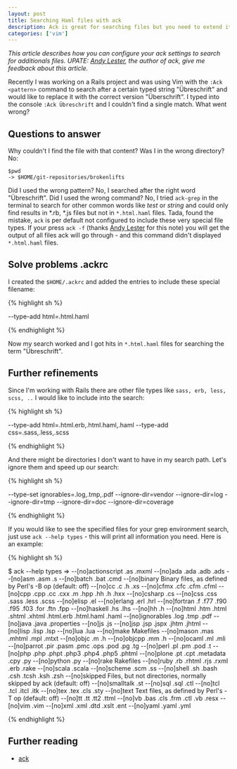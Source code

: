 ```yaml
---
layout: post
title: Searching Haml files with ack
description: Ack is great for searching files but you need to extend it
categories: ['vim']
---
```


*This article describes how you can configure your ack settings to search for additionals files.
UPATE: [Andy Lester](http://petdance.com/), the author of ack, give me feedback about this article.*


Recently I was working on a Rails project and was using Vim with the `:Ack <pattern>` command to search after a certain
typed string "Übreschrift" and would like to replace it with the correct version "Überschrift". I typed into the console
`:Ack Übreschrift` and I couldn't find a single match. What went wrong?


## Questions to answer

Why couldn't I find the file with that content? Was I in the wrong directory? No:


    $pwd
    -> $HOME/git-repositories/brokenlifts


Did I used the wrong pattern? No, I searched after the right word "Übreschrift". Did I used the wrong command?  No, I
tried `ack-grep` in the terminal to search for other common words like *test* or *string* and could only find results in
*.rb, *.js files but not in `*.html.haml` files. Tada, found the mistake, `ack` is per default not configured to include
these very special file types. If your press `ack -f` (thanks [Andy Lester](http://petdance.com/) for this note) you
will get the output of all files ack will go through - and this command didn't displayed `*.html.haml` files.


## Solve problems .ackrc

I created the `$HOME/.ackrc` and added the entries to include these special filename:


{% highlight sh %}

--type-add
html=.html.haml

{% endhighlight %}


Now my search worked and I got hits in `*.html.haml` files for searching the term "Übreschrift".


## Further refinements

Since I'm working with Rails there are other file types like `sass, erb, less, scss, ..` I would like to include into
the search:


{% highlight sh %}

--type-add
html=.html.erb,.html.haml,.haml
--type-add
css=.sass,.less,.scss

{% endhighlight %}


And there might be directories I don't want to have in my search path. Let's ignore them and speed up our search:


{% highlight sh %}

--type-set
ignorables=.log,.tmp,.pdf
--ignore-dir=vendor
--ignore-dir=log
--ignore-dir=tmp
--ignore-dir=doc
--ignore-dir=coverage

{% endhighlight %}


If you would like to see the specified files for your grep environment search, just use `ack --help types` - this will
print all information you need. Here is an example:


{% highlight sh %}

$ ack --help types
=>
  --[no]actionscript .as .mxml
  --[no]ada          .ada .adb .ads
  --[no]asm          .asm .s
  --[no]batch        .bat .cmd
  --[no]binary       Binary files, as defined by Perl's -B op (default: off)
  --[no]cc           .c .h .xs
  --[no]cfmx         .cfc .cfm .cfml
  --[no]cpp          .cpp .cc .cxx .m .hpp .hh .h .hxx
  --[no]csharp       .cs
  --[no]css          .css .sass .less .scss
  --[no]elisp        .el
  --[no]erlang       .erl .hrl
  --[no]fortran      .f .f77 .f90 .f95 .f03 .for .ftn .fpp
  --[no]haskell      .hs .lhs
  --[no]hh           .h
  --[no]html         .htm .html .shtml .xhtml .html.erb .html.haml .haml
  --[no]ignorables   .log .tmp .pdf
  --[no]java         .java .properties
  --[no]js           .js
  --[no]jsp          .jsp .jspx .jhtm .jhtml
  --[no]lisp         .lisp .lsp
  --[no]lua          .lua
  --[no]make         Makefiles
  --[no]mason        .mas .mhtml .mpl .mtxt
  --[no]objc         .m .h
  --[no]objcpp       .mm .h
  --[no]ocaml        .ml .mli
  --[no]parrot       .pir .pasm .pmc .ops .pod .pg .tg
  --[no]perl         .pl .pm .pod .t
  --[no]php          .php .phpt .php3 .php4 .php5 .phtml
  --[no]plone        .pt .cpt .metadata .cpy .py
  --[no]python       .py
  --[no]rake         Rakefiles
  --[no]ruby         .rb .rhtml .rjs .rxml .erb .rake
  --[no]scala        .scala
  --[no]scheme       .scm .ss
  --[no]shell        .sh .bash .csh .tcsh .ksh .zsh
  --[no]skipped      Files, but not directories, normally skipped by ack (default: off)
  --[no]smalltalk    .st
  --[no]sql          .sql .ctl
  --[no]tcl          .tcl .itcl .itk
  --[no]tex          .tex .cls .sty
  --[no]text         Text files, as defined by Perl's -T op (default: off)
  --[no]tt           .tt .tt2 .ttml
  --[no]vb           .bas .cls .frm .ctl .vb .resx
  --[no]vim          .vim
  --[no]xml          .xml .dtd .xslt .ent
  --[no]yaml         .yaml .yml

{% endhighlight %}


## Further reading

- [ack](http://betterthangrep.com/)

